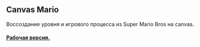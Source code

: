 ## Canvas Mario
Воссоздание уровня и игрового процесса из Super Mario Bros на canvas.
#### [Рабочая версия.](https://platon517.github.io/Canvas-Mario/)
